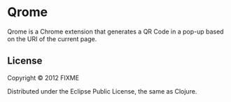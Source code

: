 # Qrome

Qrome is a Chrome extension that generates a QR Code in a pop-up based on the URI of the current page. 

## License

Copyright © 2012 FIXME

Distributed under the Eclipse Public License, the same as Clojure.
